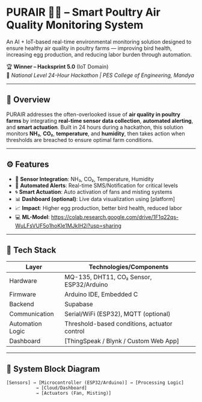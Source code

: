 # PURAIR 🐔🌱 – Smart Poultry Air Quality Monitoring System

An AI + IoT-based real-time environmental monitoring solution designed to ensure healthy air quality in poultry farms — improving bird health, increasing egg production, and reducing labor burden through automation.

🏆 **Winner – Hacksprint 5.0** (IoT Domain)  
📍 *National Level 24-Hour Hackathon | PES College of Engineering, Mandya*

---

## 🚀 Overview

PURAIR addresses the often-overlooked issue of **air quality in poultry farms** by integrating **real-time sensor data collection**, **automated alerting**, and **smart actuation**. Built in 24 hours during a hackathon, this solution monitors **NH₃**, **CO₂**, **temperature**, and **humidity**, then takes action when thresholds are breached to ensure optimal farm conditions.

---

## ⚙️ Features

- 📡 **Sensor Integration**: NH₃, CO₂, Temperature, Humidity
- 🔔 **Automated Alerts**: Real-time SMS/Notification for critical levels
- 🌀 **Smart Actuation**: Auto activation of fans and misting systems
- 📊 **Dashboard (optional)**: Live data visualization using [platform]
- 📈 **Impact**: Higher egg production, better bird health, reduced labor
- 💻 **ML-Model**: https://colab.research.google.com/drive/1F1q22qs-WuLFsVUF5o1hoKle1MJkIH2i?usp=sharing

---

## 🧠 Tech Stack

| Layer             | Technologies/Components                         |
|------------------|--------------------------------------------------|
| Hardware         | MQ-135, DHT11, CO₂ Sensor, ESP32/Arduino         |
| Firmware         | Arduino IDE, Embedded C                          |
| Backend          | Supabase                                         |
| Communication    | Serial/WiFi (ESP32), MQTT (optional)             |
| Automation Logic | Threshold-based conditions, actuator control     |
| Dashboard        | [ThingSpeak / Blynk / Custom Web App]            |

---

## 🧪 System Block Diagram

```plaintext
[Sensors] → [Microcontroller (ESP32/Arduino)] → [Processing Logic]
           → [Cloud/Dashboard]  
           → [Actuators (Fan, Misting)]

